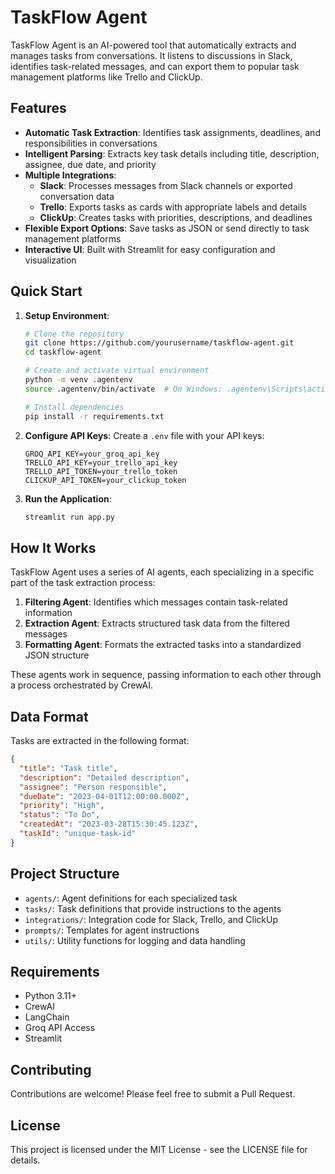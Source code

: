 # TaskFlow Agent

TaskFlow Agent is an AI-powered tool that automatically extracts and manages tasks from conversations. It listens to discussions in Slack, identifies task-related messages, and can export them to popular task management platforms like Trello and ClickUp.

## Features

- **Automatic Task Extraction**: Identifies task assignments, deadlines, and responsibilities in conversations
- **Intelligent Parsing**: Extracts key task details including title, description, assignee, due date, and priority
- **Multiple Integrations**:
  - **Slack**: Processes messages from Slack channels or exported conversation data
  - **Trello**: Exports tasks as cards with appropriate labels and details
  - **ClickUp**: Creates tasks with priorities, descriptions, and deadlines
- **Flexible Export Options**: Save tasks as JSON or send directly to task management platforms
- **Interactive UI**: Built with Streamlit for easy configuration and visualization

## Quick Start

1. **Setup Environment**:
   ```bash
   # Clone the repository
   git clone https://github.com/yourusername/taskflow-agent.git
   cd taskflow-agent
   
   # Create and activate virtual environment
   python -m venv .agentenv
   source .agentenv/bin/activate  # On Windows: .agentenv\Scripts\activate
   
   # Install dependencies
   pip install -r requirements.txt
   ```

2. **Configure API Keys**:
   Create a `.env` file with your API keys:
   ```
   GROQ_API_KEY=your_groq_api_key
   TRELLO_API_KEY=your_trello_api_key
   TRELLO_API_TOKEN=your_trello_token
   CLICKUP_API_TOKEN=your_clickup_token
   ```

3. **Run the Application**:
   ```bash
   streamlit run app.py
   ```

## How It Works

TaskFlow Agent uses a series of AI agents, each specializing in a specific part of the task extraction process:

1. **Filtering Agent**: Identifies which messages contain task-related information
2. **Extraction Agent**: Extracts structured task data from the filtered messages
3. **Formatting Agent**: Formats the extracted tasks into a standardized JSON structure

These agents work in sequence, passing information to each other through a process orchestrated by CrewAI.

## Data Format

Tasks are extracted in the following format:

```json
{
  "title": "Task title",
  "description": "Detailed description",
  "assignee": "Person responsible",
  "dueDate": "2023-04-01T12:00:00.000Z",
  "priority": "High",
  "status": "To Do",
  "createdAt": "2023-03-28T15:30:45.123Z",
  "taskId": "unique-task-id"
}
```

## Project Structure

- `agents/`: Agent definitions for each specialized task
- `tasks/`: Task definitions that provide instructions to the agents
- `integrations/`: Integration code for Slack, Trello, and ClickUp
- `prompts/`: Templates for agent instructions
- `utils/`: Utility functions for logging and data handling

## Requirements

- Python 3.11+
- CrewAI
- LangChain
- Groq API Access
- Streamlit

## Contributing

Contributions are welcome! Please feel free to submit a Pull Request.

## License

This project is licensed under the MIT License - see the LICENSE file for details.
